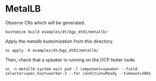 # MetalLB

Observe CRs which will be generated.
```
kustomize build examples/dt/bgp_dt01/metallb/
```

Apply the metallb kustomization from this directory.
```
oc apply -k examples/dt/bgp_dt01/metallb/
```

Then, check that a speaker is running on the OCP tester node.
```
oc -n metallb-system wait pod -l component=speaker --field-selector=spec.host=worker-3 --for condition=Ready --timeout=300s
```
